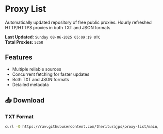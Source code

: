 # Proxy List

Automatically updated repository of free public proxies. Hourly refreshed HTTP/HTTPS proxies in both TXT and JSON formats.

**Last Updated:** `Sunday 08-06-2025 05:09:19 UTC`  
**Total Proxies:** `5250`

## Features
- Multiple reliable sources
- Concurrent fetching for faster updates
- Both TXT and JSON formats
- Detailed metadata

## 📥 Download

### TXT Format
```bash
curl -O https://raw.githubusercontent.com/theriturajps/proxy-list/main/proxies.txt